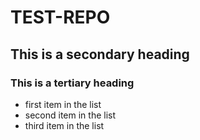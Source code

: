# TEST-REPO
## This is a secondary heading
### This is a tertiary heading
* first item in the list
* second item in the list
* third item in the list

